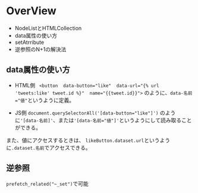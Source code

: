 # OverView
- NodeListとHTMLCollection
- data属性の使い方
- setAtrribute
- 逆参照のN+1の解決法

##

## data属性の使い方
- HTML側
`` <button  data-button="like"  data-url="{% url 'tweets:like' tweet.id %}"  name="{{tweet.id}}">``
のように、``data-名前="値"``というように定義。

- JS側
``document.querySelectorAll('[data-button="like"]')``
のように``'[data-名前]'``、または``'[data-名前="値"]'``というようにして読み取ることができる。

また、値にアクセスするときは、   ``likeButton.dataset.url``というように``.dataset.名前``でアクセスできる。

## 逆参照
``prefetch_related("~_set")``で可能
